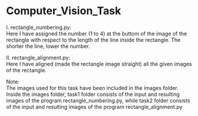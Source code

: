 # Computer_Vision_Task

I. rectangle_numbering.py:
\
Here I have assigned the number (1 to 4) at the buttom of the image of the rectangle with respect to the length of the line 
inside the rectangle. The shorter the line, lower the number.

II. rectangle_alignment.py:
\
Here I have aligned (made the rectangle image straight) all the given images of the rectangle.

Note:
\
The images used for this task have been included in the images folder. Inside the images folder, task1 folder consists of the input and resulting images of the program rectangle_numbering.py, while task2 folder consists of the input and resulting images of the program rectangle_alignment.py

